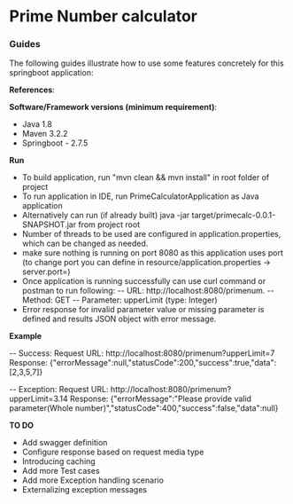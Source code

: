 # Prime Number calculator


### Guides
The following guides illustrate how to use some features concretely for this springboot application:

**References**:

**Software/Framework versions (minimum requirement)**:

* Java 1.8 
* Maven 3.2.2
* Springboot - 2.7.5

**Run**
* To build application, run "mvn clean && mvn install" in root folder of project
* To run application in IDE, run PrimeCalculatorApplication as Java application
* Alternatively can run (if already built) java -jar target/primecalc-0.0.1-SNAPSHOT.jar from project root
* Number of threads to be used are configured in application.properties, which can be changed as needed.
* make sure nothing is running on port 8080 as this application uses port (to change port you can define in resource/application.properties -> server.port=<desired port>)
* Once application is running successfully can use curl command or postman to run following:
 -- URL: http://localhost:8080/primenum.
 -- Method: GET
 -- Parameter: upperLimit (type: Integer)
* Error response for invalid parameter value or missing parameter is defined and results JSON object with error message.
 
 **Example**
 
 -- Success:
 Request URL: http://localhost:8080/primenum?upperLimit=7
 Response: {"errorMessage":null,"statusCode":200,"success":true,"data":[2,3,5,7]}
 
 -- Exception:
 Request URL: http://localhost:8080/primenum?upperLimit=3.14
 Response: {"errorMessage":"Please provide valid parameter(Whole number)","statusCode":400,"success":false,"data":null}

 **TO DO**
 - Add swagger definition 
 - Configure response based on request media type 
 - Introducing caching
 - Add more Test cases
 - Add more Exception handling scenario 
 - Externalizing exception messages
